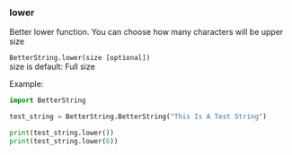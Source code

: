 
### lower
Better lower function. You can choose how many characters will be upper size

`BetterString.lower(size [optional])`   
size is default: Full size

Example:
```python
import BetterString

test_string = BetterString.BetterString("This Is A Test String")

print(test_string.lower())
print(test_string.lower(6))
```
